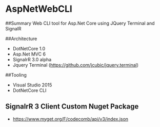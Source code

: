 # AspNetWebCLI

##Summary
Web CLI tool for Asp.Net Core using JQuery Terminal and SignalR

##Architecture

- DotNetCore 1.0
- Asp.Net MVC 6
- SignalrR 3.0 alpha
- Jquery Terminal (https://github.com/jcubic/jquery.terminal)

##Tooling

- Visual Studio 2015
- DotNetCore CLI

## SignalrR 3 Client Custom Nuget Package

- https://www.myget.org/F/codecomb/api/v3/index.json
